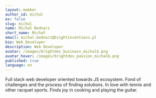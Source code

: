 ```yaml
---
layout: member
author_id: michal
ex: false
slug: michal
name: Michał Bednarz
short_name: Michał
email: michal.bednarz@brightinventions.pl
bio: Web Developer
description: Web Developer
avatar: /images/brightdev_business_michalb.png
avatar_hover: /images/brightdev_passion_michalb.png
published: true
language: en
---
```

Full stack web developer oriented towards JS ecosystem. Fond of challenges and the process of finding solutions. In love with tennis and other racquet sports. Finds joy in cooking and playing the guitar.